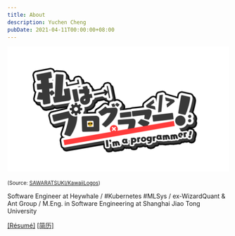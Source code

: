 ```yaml
---
title: About
description: Yuchen Cheng
pubDate: 2021-04-11T00:00:00+08:00
---
```


![IamProgrammer](../../assets/IamProgrammer!.png)

<small>(Source: [SAWARATSUKI/KawaiiLogos](https://github.com/SAWARATSUKI/KawaiiLogos/blob/main/IamSeries/IamProgrammer!.png))</small>

Software Engineer at Heywhale / #Kubernetes #MLSys / ex-WizardQuant & Ant Group / M.Eng. in Software Engineering at Shanghai Jiao Tong University

[[Résumé]](/files/resume.pdf) [[简历]](/files/resume_zh.pdf)
